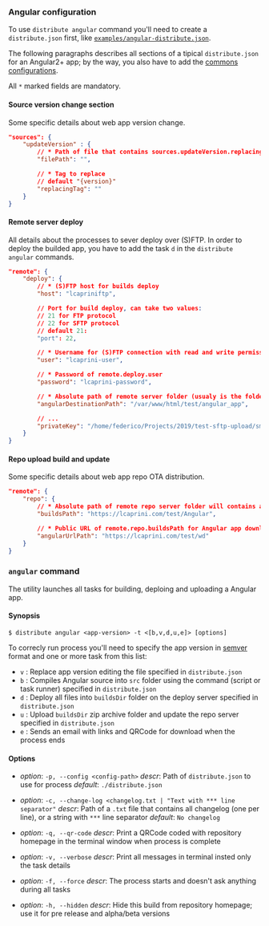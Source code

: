 ### Angular configuration

To use `distribute angular` command you'll need to create a `distribute.json` first, like [`examples/angular-distribute.json`](../examples/angular-distribute.json).

The following paragraphs describes all sections of a tipical `distribute.json` for an Angular2+ app; by the way, you also have to add the [commons configurations](./commons-readme.md).

All `*` marked fields are mandatory.

#### Source version change section

Some specific details about web app version change.

```json
"sources": {
    "updateVersion" : {
        // * Path of file that contains sources.updateVersion.replacingTag tag that will be used to print inside the app's version label
        "filePath": "",

        // * Tag to replace
        // default "{version}"
        "replacingTag": ""
    }
}
```

#### Remote server deploy

All details about the processes to sever deploy over (S)FTP.
In order to deploy the builded app, you have to add the task `d` in the `distribute angular` commands.

```json
"remote": {
    "deploy": {
        // * (S)FTP host for builds deploy
        "host": "lcapriniftp",

        // Port for build deploy, can take two values:
        // 21 for FTP protocol
        // 22 for SFTP protocol
        // default 21:
        "port": 22,

        // * Username for (S)FTP connection with read and write permissions
        "user": "lcaprini-user",

        // * Password of remote.deploy.user
        "password": "lcaprini-password",

        // * Absolute path of remote server folder (usualy is the folder of document root of http server)
        "angularDestinationPath": "/var/www/html/test/angular_app",

        // ...
        "privateKey": "/home/federico/Projects/2019/test-sftp-upload/smart-agricolture_private.key"
    }
}
```

#### Repo upload build and update

Some specific details about web app repo OTA distribution.

```json
"remote": {
    "repo": {
        // * Absolute path of remote repo server folder will contains all Angular `.zip` files
        "buildsPath": "https://lcaprini.com/test/Angular",

        // * Public URL of remote.repo.buildsPath for Angular app download.
        "angularUrlPath": "https://lcaprini.com/test/wd"
    }
}
```

### `angular` command

The utility launches all tasks for building, deploing and uploading a Angular app.

#### Synopsis

    $ distribute angular <app-version> -t <[b,v,d,u,e]> [options]

To correcly run process you'll need to specify the app version in [semver](http://semver.org/) format and one or more task from this list:

-   `v` : Replace app version editing the file specified in `distribute.json`
-   `b` : Compiles Angular source into `src` folder using the command (script or task runner) specified in `distribute.json`
-   `d` : Deploy all files into `buildsDir` folder on the deploy server specified in `distribute.json`
-   `u` : Upload `buildsDir` zip archive folder and update the repo server specified in `distribute.json`
-   `e` : Sends an email with links and QRCode for download when the process ends

#### Options

-   _option_: `-p, --config <config-path>`
    _descr_: Path of `distribute.json` to use for process
    _default_: `./distribute.json`

*   _option_: `-c, --change-log <changelog.txt | "Text with *** line separator"`
    _descr_: Path of a `.txt` file that contains all changelog (one per line), or a string with `***` line separator
    _default_: `No changelog`

-   _option_: `-q, --qr-code`
    _descr_: Print a QRCode coded with repository homepage in the terminal window when process is complete

*   _option_: `-v, --verbose`
    _descr_: Print all messages in terminal insted only the task details

-   _option_: `-f, --force`
    _descr_: The process starts and doesn't ask anything during all tasks

*   _option_: `-h, --hidden`
    _descr_: Hide this build from repository homepage; use it for pre release and alpha/beta versions
